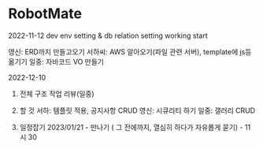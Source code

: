 # RobotMate

2022-11-12 dev env setting & db relation setting working start 

영신: ERD까지 만들고오기
서하씨: AWS 알아오기(파일 관련 서버), template에 js등 옮기기
일중: 자바코드 VO 만들기

2022-12-10

1. 전체 구조 작업 리뷰(일중)

2. 할 것
   서하: 템플릿 적용, 공지사항 CRUD 
   영신: 시큐리티 하기 
   일중: 갤러리 CRUD 
 
3. 일정잡기
   2023/01/21 - 만나기 ( 그 전에까지, 열심히 하다가 자유롭게 묻기)  - 11시 30
